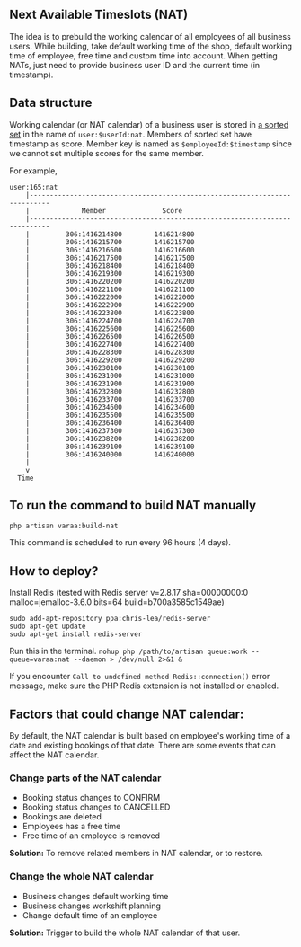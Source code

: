 ## Next Available Timeslots (NAT)

The idea is to prebuild the working calendar of all employees of all business
users. While building, take default working time of the shop, default working
time of employee, free time and custom time into account. When getting NATs,
just need to provide business user ID and the current time (in timestamp).

## Data structure

Working calendar (or NAT calendar) of a business user is stored in
[a sorted set](http://redis.io/commands#sorted_set) in the name of `user:$userId:nat`.
Members of sorted set have timestamp as score. Member key is named as
`$employeeId:$timestamp` since we cannot set multiple scores for the same
member.

For example,
```
user:165:nat
    |---------------------------------------------------------------------------
    |             Member              Score
    |---------------------------------------------------------------------------
    |         306:1416214800        1416214800
    |         306:1416215700        1416215700
    |         306:1416216600        1416216600
    |         306:1416217500        1416217500
    |         306:1416218400        1416218400
    |         306:1416219300        1416219300
    |         306:1416220200        1416220200
    |         306:1416221100        1416221100
    |         306:1416222000        1416222000
    |         306:1416222900        1416222900
    |         306:1416223800        1416223800
    |         306:1416224700        1416224700
    |         306:1416225600        1416225600
    |         306:1416226500        1416226500
    |         306:1416227400        1416227400
    |         306:1416228300        1416228300
    |         306:1416229200        1416229200
    |         306:1416230100        1416230100
    |         306:1416231000        1416231000
    |         306:1416231900        1416231900
    |         306:1416232800        1416232800
    |         306:1416233700        1416233700
    |         306:1416234600        1416234600
    |         306:1416235500        1416235500
    |         306:1416236400        1416236400
    |         306:1416237300        1416237300
    |         306:1416238200        1416238200
    |         306:1416239100        1416239100
    |         306:1416240000        1416240000
    |
    v
  Time
```

## To run the command to build NAT manually

`php artisan varaa:build-nat`

This command is scheduled to run every 96 hours (4 days).

## How to deploy?

Install Redis (tested with Redis server v=2.8.17 sha=00000000:0 malloc=jemalloc-3.6.0 bits=64 build=b700a3585c1549ae)
```
sudo add-apt-repository ppa:chris-lea/redis-server
sudo apt-get update
sudo apt-get install redis-server
```

Run this in the terminal.
`nohup php /path/to/artisan queue:work --queue=varaa:nat --daemon > /dev/null 2>&1 &`

If you encounter `Call to undefined method Redis::connection()` error message, make sure the PHP Redis extension is not installed or enabled.

## Factors that could change NAT calendar:

By default, the NAT calendar is built based on employee's working time of a date
and existing bookings of that date. There are some events that can affect the
NAT calendar.

### Change parts of the NAT calendar

* Booking status changes to CONFIRM
* Booking status changes to CANCELLED
* Bookings are deleted
* Employees has a free time
* Free time of an employee is removed

**Solution:** To remove related members in NAT calendar, or to restore.

### Change the whole NAT calendar

* Business changes default working time
* Business changes workshift planning
* Change default time of an employee

**Solution:** Trigger to build the whole NAT calendar of that user.
